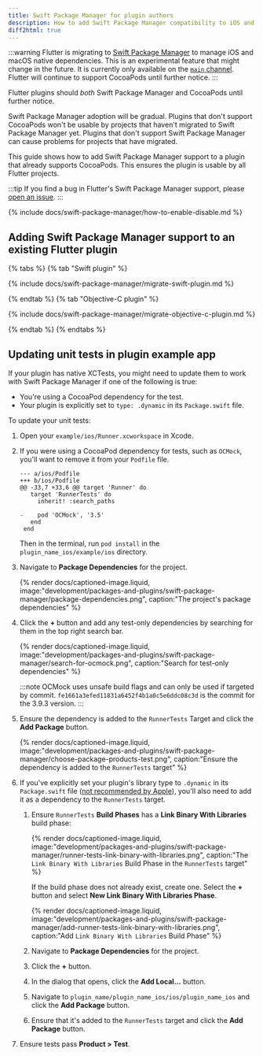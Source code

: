 ```yaml
---
title: Swift Package Manager for plugin authors
description: How to add Swift Package Manager compatibility to iOS and macOS plugins
diff2html: true
---
```


:::warning
Flutter is migrating to [Swift Package Manager][] to manage iOS and macOS native
dependencies.
This is an experimental feature that might change in the future.
It is currently only available on the [`main` channel][].
Flutter will continue to support CocoaPods until further notice.
:::

Flutter plugins should _both_ Swift Package Manager and CocoaPods until further
notice.

Swift Package Manager adoption will be gradual.
Plugins that don't support CocoaPods won't be usable by projects that haven't
migrated to Swift Package Manager yet.
Plugins that don't support Swift Package Manager can cause problems for projects
that have migrated.

This guide shows how to add Swift Package Manager support to a plugin that
already supports CocoaPods.
This ensures the plugin is usable by all Flutter projects.

:::tip
If you find a bug in Flutter's Swift Package Manager support,
please [open an issue][].
:::

[Swift Package Manager]: https://www.swift.org/documentation/package-manager/
[`main` channel]: /release/upgrade#switching-flutter-channels
[open an issue]: {{site.github}}/flutter/flutter/issues/new?template=2_bug.yml

{% include docs/swift-package-manager/how-to-enable-disable.md %}

## Adding Swift Package Manager support to an existing Flutter plugin

{% tabs %}
{% tab "Swift plugin" %}

{% include docs/swift-package-manager/migrate-swift-plugin.md %}

{% endtab %}
{% tab "Objective-C plugin" %}

{% include docs/swift-package-manager/migrate-objective-c-plugin.md %}

{% endtab %}
{% endtabs %}

## Updating unit tests in plugin example app

If your plugin has native XCTests, you might need to update them to work with
Swift Package Manager if one of the following is true:

* You're using a CocoaPod dependency for the test.
* Your plugin is explicitly set to `type: .dynamic` in its `Package.swift` file.

To update your unit tests:

1. Open your `example/ios/Runner.xcworkspace` in Xcode.

2. If you were using a CocoaPod dependency for tests, such as `OCMock`,
   you'll want to remove it from your `Podfile` file.

   ```diff2html
   --- a/ios/Podfile
   +++ b/ios/Podfile
   @@ -33,7 +33,6 @@ target 'Runner' do
      target 'RunnerTests' do
        inherit! :search_paths
   
   -    pod 'OCMock', '3.5'
      end
    end
   ```

   Then in the terminal, run `pod install` in the `plugin_name_ios/example/ios`
   directory.

3. Navigate to **Package Dependencies** for the project.

   {% render docs/captioned-image.liquid,
   image:"development/packages-and-plugins/swift-package-manager/package-dependencies.png",
   caption:"The project's package dependencies" %}

4. Click the **+** button and add any test-only dependencies by searching for
   them in the top right search bar.

   {% render docs/captioned-image.liquid,
   image:"development/packages-and-plugins/swift-package-manager/search-for-ocmock.png",
   caption:"Search for test-only dependencies" %}

   :::note
   OCMock uses unsafe build flags and can only be used if targeted by commit.
   `fe1661a3efed11831a6452f4b1a0c5e6ddc08c3d` is the commit for the 3.9.3
   version.
   :::

5. Ensure the dependency is added to the `RunnerTests` Target and click the
   **Add Package** button.

   {% render docs/captioned-image.liquid,
   image:"development/packages-and-plugins/swift-package-manager/choose-package-products-test.png",
   caption:"Ensure the dependency is added to the `RunnerTests` target" %}

6. If you've explicitly set your plugin's library type to `.dynamic` in its
   `Package.swift` file
   ([not recommended by Apple][library type recommendations]),
   you'll also need to add it as a dependency to the `RunnerTests` target.

   1. Ensure `RunnerTests` **Build Phases** has a **Link Binary With Libraries**
      build phase:
   
      {% render docs/captioned-image.liquid,
      image:"development/packages-and-plugins/swift-package-manager/runner-tests-link-binary-with-libraries.png",
      caption:"The `Link Binary With Libraries` Build Phase in the `RunnerTests` target" %}

      If the build phase does not already exist, create one.
      Select the **+** button and select
      **New Link Binary With Libraries Phase**.

      {% render docs/captioned-image.liquid,
      image:"development/packages-and-plugins/swift-package-manager/add-runner-tests-link-binary-with-libraries.png",
      caption:"Add `Link Binary With Libraries` Build Phase" %}

   2. Navigate to **Package Dependencies** for the project.

   3. Click the **+** button.

   4. In the dialog that opens, click the **Add Local...** button.

   5. Navigate to `plugin_name/plugin_name_ios/ios/plugin_name_ios` and click
      the **Add Package** button.

   6. Ensure that it's added to the `RunnerTests` target and click the
      **Add Package** button.

7. Ensure tests pass **Product > Test**.

[library type recommendations]: https://developer.apple.com/documentation/packagedescription/product/library(name:type:targets:)
